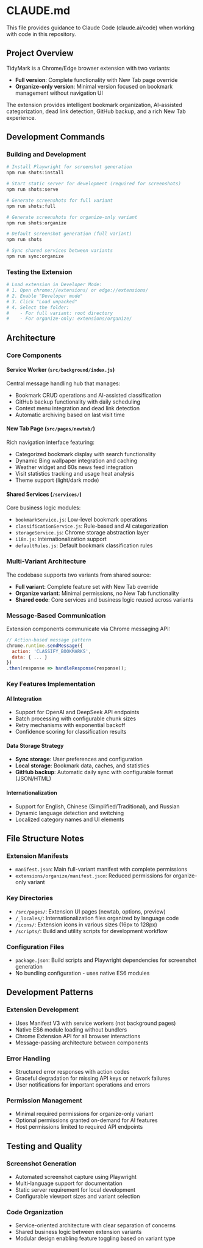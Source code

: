 # CLAUDE.md

This file provides guidance to Claude Code (claude.ai/code) when working with code in this repository.

## Project Overview

TidyMark is a Chrome/Edge browser extension with two variants:
- **Full version**: Complete functionality with New Tab page override
- **Organize-only version**: Minimal version focused on bookmark management without navigation UI

The extension provides intelligent bookmark organization, AI-assisted categorization, dead link detection, GitHub backup, and a rich New Tab experience.

## Development Commands

### Building and Development
```bash
# Install Playwright for screenshot generation
npm run shots:install

# Start static server for development (required for screenshots)
npm run shots:serve

# Generate screenshots for full variant
npm run shots:full

# Generate screenshots for organize-only variant
npm run shots:organize

# Default screenshot generation (full variant)
npm run shots

# Sync shared services between variants
npm run sync:organize
```

### Testing the Extension
```bash
# Load extension in Developer Mode:
# 1. Open chrome://extensions/ or edge://extensions/
# 2. Enable "Developer mode"
# 3. Click "Load unpacked"
# 4. Select the folder:
#    - For full variant: root directory
#    - For organize-only: extensions/organize/
```

## Architecture

### Core Components

#### Service Worker (`src/background/index.js`)
Central message handling hub that manages:
- Bookmark CRUD operations and AI-assisted classification
- GitHub backup functionality with daily scheduling
- Context menu integration and dead link detection
- Automatic archiving based on last visit time

#### New Tab Page (`src/pages/newtab/`)
Rich navigation interface featuring:
- Categorized bookmark display with search functionality
- Dynamic Bing wallpaper integration and caching
- Weather widget and 60s news feed integration
- Visit statistics tracking and usage heat analysis
- Theme support (light/dark mode)

#### Shared Services (`/services/`)
Core business logic modules:
- `bookmarkService.js`: Low-level bookmark operations
- `classificationService.js`: Rule-based and AI categorization
- `storageService.js`: Chrome storage abstraction layer
- `i18n.js`: Internationalization support
- `defaultRules.js`: Default bookmark classification rules

### Multi-Variant Architecture

The codebase supports two variants from shared source:
- **Full variant**: Complete feature set with New Tab override
- **Organize variant**: Minimal permissions, no New Tab functionality
- **Shared code**: Core services and business logic reused across variants

### Message-Based Communication

Extension components communicate via Chrome messaging API:
```javascript
// Action-based message pattern
chrome.runtime.sendMessage({
  action: 'CLASSIFY_BOOKMARKS',
  data: { ... }
})
.then(response => handleResponse(response));
```

### Key Features Implementation

#### AI Integration
- Support for OpenAI and DeepSeek API endpoints
- Batch processing with configurable chunk sizes
- Retry mechanisms with exponential backoff
- Confidence scoring for classification results

#### Data Storage Strategy
- **Sync storage**: User preferences and configuration
- **Local storage**: Bookmark data, caches, and statistics
- **GitHub backup**: Automatic daily sync with configurable format (JSON/HTML)

#### Internationalization
- Support for English, Chinese (Simplified/Traditional), and Russian
- Dynamic language detection and switching
- Localized category names and UI elements

## File Structure Notes

### Extension Manifests
- `manifest.json`: Main full-variant manifest with complete permissions
- `extensions/organize/manifest.json`: Reduced permissions for organize-only variant

### Key Directories
- `/src/pages/`: Extension UI pages (newtab, options, preview)
- `/_locales/`: Internationalization files organized by language code
- `/icons/`: Extension icons in various sizes (16px to 128px)
- `/scripts/`: Build and utility scripts for development workflow

### Configuration Files
- `package.json`: Build scripts and Playwright dependencies for screenshot generation
- No bundling configuration - uses native ES6 modules

## Development Patterns

### Extension Development
- Uses Manifest V3 with service workers (not background pages)
- Native ES6 module loading without bundlers
- Chrome Extension API for all browser interactions
- Message-passing architecture between components

### Error Handling
- Structured error responses with action codes
- Graceful degradation for missing API keys or network failures
- User notifications for important operations and errors

### Permission Management
- Minimal required permissions for organize-only variant
- Optional permissions granted on-demand for AI features
- Host permissions limited to required API endpoints

## Testing and Quality

### Screenshot Generation
- Automated screenshot capture using Playwright
- Multi-language support for documentation
- Static server requirement for local development
- Configurable viewport sizes and variant selection

### Code Organization
- Service-oriented architecture with clear separation of concerns
- Shared business logic between extension variants
- Modular design enabling feature toggling based on variant type